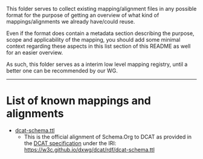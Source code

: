 This folder serves to collect existing mapping/alignment files in any possible
format for the purpose of getting an overview of what kind of
mappings/alignments we already have/could reuse.

Even if the format does contain a metadata section describing the purpose, scope
and applicability of the mapping, you should add some minimal context regarding
these aspects in this list section of this README as well for an easier
overview.

As such, this folder serves as a interim low level mapping registry, until a
better one can be recommended by our WG.

---

# List of known mappings and alignments

- [dcat-schema.ttl](dcat-schema.ttl)
  - This is the official alignment of Schema.Org to DCAT as provided in the
    [DCAT specification](https://www.w3.org/TR/vocab-dcat-3/#dcat-sdo) under the
    IRI: https://w3c.github.io/dxwg/dcat/rdf/dcat-schema.ttl
